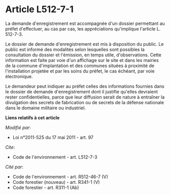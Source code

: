 # Article L512-7-1

La demande d'enregistrement est accompagnée d'un dossier permettant au préfet d'effectuer, au cas par cas, les appréciations
qu'implique l'article L. 512-7-3. 

Le dossier de demande d'enregistrement est mis à disposition du public. Le public est informé des modalités selon lesquelles
sont possibles la consultation du dossier et l'émission, en temps utile, d'observations. Cette information est faite par voie
d'un affichage sur le site et dans les mairies de la commune d'implantation et des communes situées à proximité de
l'installation projetée et par les soins du préfet, le cas échéant, par voie électronique. 

Le demandeur peut indiquer au préfet celles des informations fournies dans le dossier de demande d'enregistrement dont il
justifie qu'elles devraient rester confidentielles, parce que leur diffusion serait de nature à entraîner la divulgation des
secrets de fabrication  ou de secrets de la défense nationale dans le domaine militaire ou industriel.

**Liens relatifs à cet article**

_Modifié par_:

  - Loi n°2011-525 du 17 mai 2011 - art. 97

_Cite_:

  - Code de l'environnement - art. L512-7-3

_Cité par_:

  - Code de l'environnement - art. R512-46-7 (V)
  - Code forestier (nouveau) - art. R341-1 (V)
  - Code forestier - art. R311-1 (Ab)
